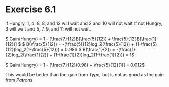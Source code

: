 
# Exercise 6.1

if Hungry, 1, 4, 8, 8, and 12 will wait and 2 and 10 will not wait
if not Hungry, 3 will wait and 5, 7, 9, and 11 will not wait.

$ Gain(Hungry) = 1 - [\frac{7}{12}B(\frac{5}{12}) + \frac{5}{12}B(\frac{1}{12})] $
$ B(\frac{5}{12}) = -(\frac{5}{12}log_2(\frac{5}{12}) + (1-\frac{5}{12})log_2(1-\frac{5}{12})) = 0.98$
$ B(\frac{1}{2}) = -(\frac{1}{2}log_2(\frac{1}{2}) + (1-\frac{1}{2})log_2(1-\frac{1}{2})) = 1$

$ Gain(Hungry) = 1 - [\frac{7}{12}(0.98) + \frac{5}{12}(1)] = 0.012$

This would be better than the gain from *Type*, but is not as good as the gain from *Patrons*.
